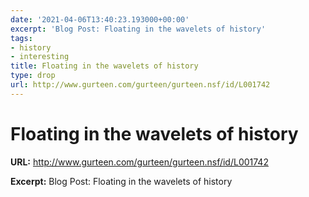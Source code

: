 ```yaml
---
date: '2021-04-06T13:40:23.193000+00:00'
excerpt: 'Blog Post: Floating in the wavelets of history'
tags:
- history
- interesting
title: Floating in the wavelets of history
type: drop
url: http://www.gurteen.com/gurteen/gurteen.nsf/id/L001742
---
```


# Floating in the wavelets of history

**URL:** http://www.gurteen.com/gurteen/gurteen.nsf/id/L001742

**Excerpt:** Blog Post: Floating in the wavelets of history
